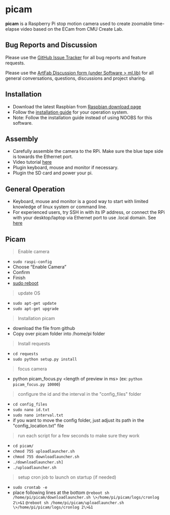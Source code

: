 # picam

**picam** is a Raspberry Pi stop motion camera used to create zoomable time-elapse video based on the ECam from CMU Create Lab.

## Bug Reports and Discussion
Please use the [GitHub Issue Tracker](https://github.com/cmuartfab/ml-lib/issues) for all bug reports and feature requests.

Please use the [ArtFab Discussion form (under Software \> ml.lib)](http://discuss.artfab.art.cmu.edu/c/software/ml-lib) for all general conversations, questions, discussions and project sharing.  

## Installation
- Download the latest Raspbian from [Raspbian download page](https://www.raspberrypi.org/downloads/raspbian/)
- Follow the [installation guide](raspberrypi.org/documentation/installation/installing-images/README.md) for your operation system.
- Note: Follow the installation guide instead of using NOOBS for this software. 

## Assembly
- Carefully assemble the camera to the RPi. Make sure the blue tape side is towards the Ethernet port.
- Video tutorial [here](https://www.raspberrypi.org/help/camera-module-setup/)
- Plugin keyboard, mouse and monitor if necessary.
- Plugin the SD card and power your pi.

## General Operation
- Keyboard, mouse and monitor is a good way to start with limited knowledge of linux system or command line. 
- For experienced users, try SSH in with its IP address, or connect the RPi with your desktop/laptop via Ethernet port to use .local domain. See [here]([http://elinux.org/RPi\_Advanced\_Setup])

## Picam 
> Enable camera 
- `sudo raspi-config`
- Choose “Enable Camera” 
- Confirm
- Finish
- [sudo reboot](#) 

> update OS
- `sudo apt-get update`
- `sudo apt-get upgrade`

>  Installation picam
- download the file from github
- Copy over picam folder into /home/pi folder

> Install requests
- `cd requests`
- `sudo python setup.py install`

> focus camera
- python picam_focus.py \<length of preview in ms\> 
	(ex: `python picam_focus.py 10000`)

> configure the id and the interval in the "config_files" folder
- `cd config_files`
- `sudo nano id.txt`
- `sudo nano interval.txt`
-  if you want to move the config folder, just adjust its path in the "config_location.txt" file

> run each script for a few seconds to make sure they work
- `cd picam/`
- `chmod 755 uploadlauncher.sh`
- `chmod 755 downloadlauncher.sh`
- `./downloadlauncher.sh]`
- `./uploadlauncher.sh`

> setup cron job to launch on startup (if needed)
- `sudo crontab -e`
- place following lines at the bottom
`@reboot sh /home/pi/picam/downloadlauncher.sh \>/home/pi/picam/logs/cronlog 2\>&1`
`@reboot sh /home/pi/picam/uploadlauncher.sh \>/home/pi/picam/logs/cronlog 2\>&1`
